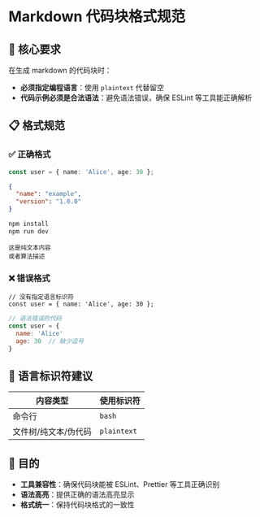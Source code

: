 # Markdown 代码块格式规范

## 🎯 核心要求

在生成 markdown 的代码块时：

- **必须指定编程语言**：使用 `plaintext` 代替留空
- **代码示例必须是合法语法**：避免语法错误，确保 ESLint 等工具能正确解析

## 📋 格式规范

### ✅ 正确格式

```typescript
const user = { name: 'Alice', age: 30 };
```

```json
{
  "name": "example",
  "version": "1.0.0"
}
```

```bash
npm install
npm run dev
```

```plaintext
这是纯文本内容
或者算法描述
```

### ❌ 错误格式

```plaintext
// 没有指定语言标识符
const user = { name: 'Alice', age: 30 };
```

```javascript
// 语法错误的代码
const user = {
  name: 'Alice'
  age: 30  // 缺少逗号
}
```

## 🔧 语言标识符建议

| 内容类型             | 使用标识符  |
| -------------------- | ----------- |
| 命令行               | `bash`      |
| 文件树/纯文本/伪代码 | `plaintext` |

## 📝 目的

- **工具兼容性**：确保代码块能被 ESLint、Prettier 等工具正确识别
- **语法高亮**：提供正确的语法高亮显示
- **格式统一**：保持代码块格式的一致性
